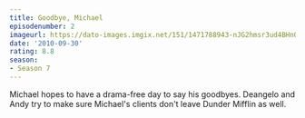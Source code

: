 ```yaml
---
title: Goodbye, Michael
episodenumber: 2
imageurl: https://dato-images.imgix.net/151/1471788943-nJG2hmsr3ud4BHnQnKR2t5KEZM2.jpg?ixlib=rb-1.1.0&ch=DPR%2CWidth&auto=compress%2Cformat
date: '2010-09-30'
rating: 8.8
season:
- Season 7
---
```


Michael hopes to have a drama-free day to say his goodbyes. Deangelo and Andy try to make sure Michael's clients don't leave Dunder Mifflin as well.